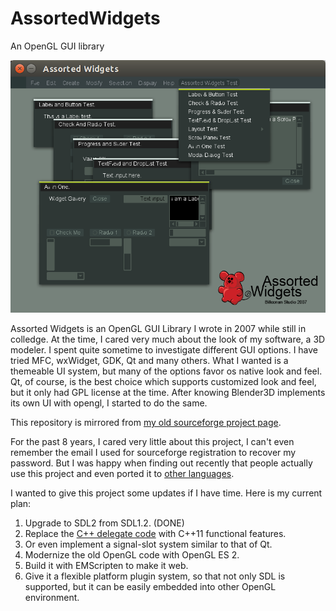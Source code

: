 # AssortedWidgets
An OpenGL GUI library

![Assorted Widgets](screenshot.png)

Assorted Widgets is an OpenGL GUI Library I wrote in 2007 while still in colledge. At the time, I cared very much about the look of my software, a 3D modeler. I spent quite sometime to investigate different GUI options. I have tried MFC, wxWidget, GDK, Qt and many others. What I wanted is a themeable UI system, but many of the options favor os native look and feel. Qt, of course, is the best choice which supports customized look and feel, but it only had GPL license at the time. After knowing Blender3D implements its own UI with opengl, I started to do the same.

This repository is mirrored from [my old sourceforge project page](http://sourceforge.net/projects/assortedwidgets/).

For the past 8 years, I cared very little about this project, I can't even remember the email I used for sourceforge registration to recover my password. But I was happy when finding out recently that people actually use this project and even ported it to [other languages](http://www.opentk.com/node/2103).

I wanted to give this project some updates if I have time. Here is my current plan:

1. Upgrade to SDL2 from SDL1.2. (DONE)
2. Replace the [C++ delegate code](http://www.codeproject.com/Articles/11015/The-Impossibly-Fast-C-Delegates) with C++11 functional features.
3. Or even implement a signal-slot system similar to that of Qt.
4. Modernize the old OpenGL code with OpenGL ES 2.
5. Build it with EMScripten to make it web.
6. Give it a flexible platform plugin system, so that not only SDL is supported, but it can be easily embedded into other OpenGL environment.

